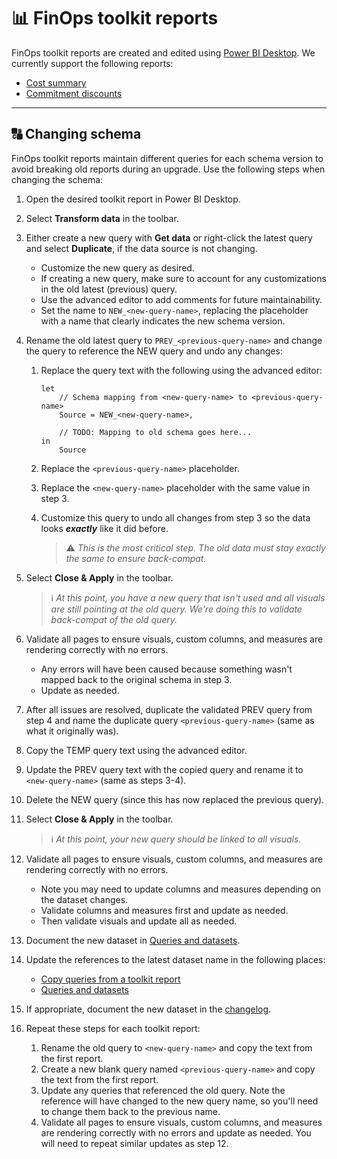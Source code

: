 # 📊 FinOps toolkit reports

FinOps toolkit reports are created and edited using [Power BI Desktop](https://powerbi.microsoft.com/desktop). We currently support the following reports:

- [Cost summary](./CostSummary.pbix)
- [Commitment discounts](./CommitmentDiscounts.pbix)

---

## 🔠 Changing schema

FinOps toolkit reports maintain different queries for each schema version to avoid breaking old reports during an upgrade. Use the following steps when changing the schema:

1. Open the desired toolkit report in Power BI Desktop.
2. Select **Transform data** in the toolbar.
3. Either create a new query with **Get data** or right-click the latest query and select **Duplicate**, if the data source is not changing.
   - Customize the new query as desired.
   - If creating a new query, make sure to account for any customizations in the old latest (previous) query.
   - Use the advanced editor to add comments for future maintainability.
   - Set the name to `NEW_<new-query-name>`, replacing the placeholder with a name that clearly indicates the new schema version.
4. Rename the old latest query to `PREV_<previous-query-name>` and change the query to reference the NEW query and undo any changes:

   1. Replace the query text with the following using the advanced editor:

      ```powerquery <!-- spell-checker:disable-line -->
      let
          // Schema mapping from <new-query-name> to <previous-query-name>
          Source = NEW_<new-query-name>,

          // TODO: Mapping to old schema goes here...
      in
          Source
      ```

   2. Replace the `<previous-query-name>` placeholder.
   3. Replace the `<new-query-name>` placeholder with the same value in step 3.
   4. Customize this query to undo all changes from step 3 so the data looks _**exactly**_ like it did before.
      > ⚠️ _This is the most critical step. The old data must stay exactly the same to ensure back-compat._

5. Select **Close & Apply** in the toolbar.
   > ℹ️ _At this point, you have a new query that isn't used and all visuals are still pointing at the old query. We're doing this to validate back-compat of the old query._
6. Validate all pages to ensure visuals, custom columns, and measures are rendering correctly with no errors.
   - Any errors will have been caused because something wasn't mapped back to the original schema in step 3.
   - Update as needed.
7. After all issues are resolved, duplicate the validated PREV query from step 4 and name the duplicate query `<previous-query-name>` (same as what it originally was).
8. Copy the TEMP query text using the advanced editor.
9. Update the PREV query text with the copied query and rename it to `<new-query-name>` (same as steps 3-4).
10. Delete the NEW query (since this has now replaced the previous query).
11. Select **Close & Apply** in the toolbar.
    > ℹ️ _At this point, your new query should be linked to all visuals._
12. Validate all pages to ensure visuals, custom columns, and measures are rendering correctly with no errors.
    - Note you may need to update columns and measures depending on the dataset changes.
    - Validate columns and measures first and update as needed.
    - Then validate visuals and update all as needed.
13. Document the new dataset in [Queries and datasets](../../docs/reports/README.md#queries-and-datasets).
14. Update the references to the latest dataset name in the following places:
    - [Copy queries from a toolkit report](../../docs/reports/README.md#copy-queries-from-a-toolkit-report)
    - [Queries and datasets](../../docs/reports/README.md#queries-and-datasets)
15. If appropriate, document the new dataset in the [changelog](../../docs/changelog.md).
16. Repeat these steps for each toolkit report:

    1. Rename the old query to `<new-query-name>` and copy the text from the first report.
    2. Create a new blank query named `<previous-query-name>` and copy the text from the first report.
    3. Update any queries that referenced the old query. Note the reference will have changed to the new query name, so you'll need to change them back to the previous name.
    4. Validate all pages to ensure visuals, custom columns, and measures are rendering correctly with no errors and update as needed. You will need to repeat similar updates as step 12.
